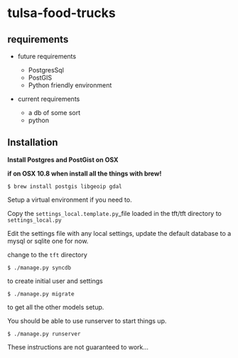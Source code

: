 tulsa-food-trucks
=================

requirements
------------

* future requirements
  * PostgresSql
  * PostGIS
  * Python friendly environment

* current requirements
  * a db of some sort
  * python

Installation
------------

**Install Postgres and PostGist on OSX**

**if on OSX 10.8 when install all the things with brew!**

```$ brew install postgis libgeoip gdal```

Setup a virtual environment if you need to.

Copy the ```settings_local.template.py```_file loaded in the tft/tft directory to ```settings_local.py```

Edit the settings file with any local settings, update the default database to a mysql or sqlite one for now.

change to the ```tft``` directory

```$ ./manage.py syncdb```

to create initial user and settings

```$ ./manage.py migrate```

to get all the other models setup.

You should be able to use runserver to start things up.

```$ ./manage.py runserver```

These instructions are not guaranteed to work…
